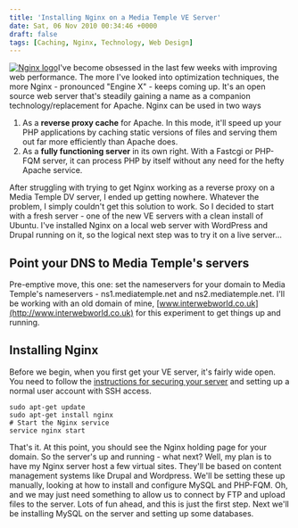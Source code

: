 ```yaml
---
title: 'Installing Nginx on a Media Temple VE Server'
date: Sat, 06 Nov 2010 00:34:46 +0000
draft: false
tags: [Caching, Nginx, Technology, Web Design]
---
```


[![Nginx logo](http://gerard.interwebworld.co.uk/files/2011/01/nginx-logo.png)](http://gerard.interwebworld.co.uk/files/2011/01/nginx-logo.png)I've become obsessed in the last few weeks with improving web performance. The more I've looked into optimization techniques, the more Nginx - pronounced "Engine X" - keeps coming up. It's an open source web server that's steadily gaining a name as a companion technology/replacement for Apache. Nginx can be used in two ways

1.  As a **reverse proxy cache** for Apache. In this mode, it'll speed up your PHP applications by caching static versions of files and serving them out far more efficiently than Apache does.
2.  As a **fully functioning server** in its own right. With a Fastcgi or PHP-FQM server, it can process PHP by itself without any need for the hefty Apache service.

After struggling with trying to get Nginx working as a reverse proxy on a Media Temple DV server, I ended up getting nowhere. Whatever the problem, I simply couldn't get this solution to work. So I decided to start with a fresh server - one of the new VE servers with a clean install of Ubuntu. I've installed Nginx on a local web server with WordPress and Drupal running on it, so the logical next step was to try it on a live server...

Point your DNS to Media Temple's servers
----------------------------------------

Pre-emptive move, this one: set the nameservers for your domain to Media Temple's nameservers - ns1.mediatemple.net and ns2.mediatemple.net. I'll be working with an old domain of mine, [www.interwebworld.co.uk](http://www.interwebworld.co.uk) for this experiment to get things up and running.

Installing Nginx
----------------

Before we begin, when you first get your VE server, it's fairly wide open. You need to follow the [instructions for securing your server](http://wiki.mediatemple.net/w/Securing_your_(ve)_Server) and setting up a normal user account with SSH access.

    sudo apt-get update
    sudo apt-get install nginx
    # Start the Nginx service
    service nginx start 

That's it. At this point, you should see the Nginx holding page for your domain. So the server's up and running - what next? Well, my plan is to have my Nginx server host a few virtual sites. They'll be based on content management systems like Drupal and Wordpress. We'll be setting these up manually, looking at how to install and configure MySQL and PHP-FQM. Oh, and we may just need something to allow us to connect by FTP and upload files to the server. Lots of fun ahead, and this is just the first step. Next we'll be installing MySQL on the server and setting up some databases.